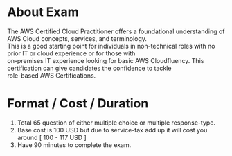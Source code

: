 # About Exam 
The AWS Certified Cloud Practitioner offers a foundational understanding of AWS Cloud concepts, services, and terminology.<br>
This is a good starting point for individuals in non-technical roles with no prior IT or cloud experience or for those with <br>
on-premises IT experience looking for basic AWS Cloudfluency. This certification can give candidates the confidence to tackle<br>
role-based AWS Certifications.

# Format / Cost / Duration 

1. Total 65 question of either multiple choice or multiple response-type.
2. Base cost is 100 USD but due to service-tax add up it will cost you around [ 100 - 117 USD ]
3. Have 90 minutes to complete the exam.
